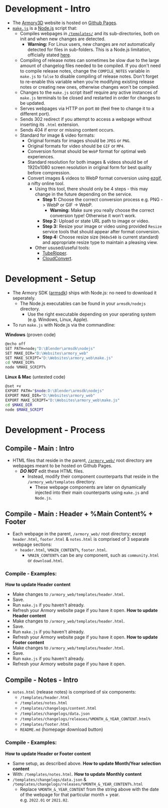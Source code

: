 # Development - Intro
* The [Armory3D](https://armory3d.org) website is hosted on [Github Pages](https://pages.github.com).
* [`make.js`](https://github.com/armory3d/armory_web/blob/main/make.js) is a [Node.js](https://nodejs.org/) script that:
  * Compiles webpages in [`/templates/`](https://github.com/armory3d/armory_web/tree/main/templates) and its sub-directories, both on init and when new changes are detected.
    * **Warning:** For Linux users, new changes are _not_ automatically detected for files in sub-folders. This is a Node.js limitation, officially stated [here](https://nodejs.org/docs/latest/api/fs.html#fs_caveats).
  * Compiling of release notes can sometimes be slow due to the large amount of changelog files needed to be compiled. If you don't need to compile release notes, change the `COMPILE_NOTES` variable in `make.js` to `false` to disable compiling of release notes. Don't forget to re-enable this variable when you're modifying existing release notes or creating new ones, otherwise changes won't be compiled.
  * Changes to the `make.js` script itself require any active instances of `make.js` terminals to be closed and restarted in order for changes to be updated.
  * Serves webpages via HTTP on port `80` (feel free to change it to a different port).
  * Sends 302 redirect if you attempt to access a webpage without inserting its `.html` extension.
  * Sends 404 if error or missing content occurs.
  * Standard for image & video formats:
    * Original formats for images should be `JPEG` or `PNG`.
    * Original formats for video should be `GIF` or `MP4`.
    * Conversion format should be `WebP` format for optimal web experiences.
    * Standard resolution for both images & videos should be of 1920x1080 screen resolution in original form for best quality before compression.
    * Convert images & videos to WebP format conversion using [ezgif](https://ezgif.com), a nifty online tool.
      * Using this tool, there should only be 4 steps - this may change in the future depending on the service.
        * **Step 1:** Choose the correct conversion process e.g. PNG -> WebP or GIF -> WebP.
          * **Warning:** Make sure you really choose the correct conversion type! Otherwise it won't work.
        * **Step 2:** Upload or state URL path to image or video.
        * **Step 3:** Resize your image or video using provided `Resize` service tools that should appear after format conversion.
        * **Step 4:** Choose resize size (`960x540` is current standard) and appropriate resize type to maintain a pleasing view.
      * Other usused/useful tools:
        * [TubeRipper](https://tuberipper.com).
        * [CloudConvert](https://cloudconvert.com/).
# Development - Setup
* The Armory SDK ([armsdk](https://github.com/armory3d/armsdk)) ships with Node.js: no need to download it seperately.<br />
  * The Node.js executables can be found in your `armsdk/nodejs` directory.<br />
    * Use the right executable depending on your operating system (e.g. Windows, Linux, Apple).
* To run `make.js` with Node.js via the commandline:

**Windows** (proven code)
```bash
@echo off
SET PATH=node;"D:\Blender\armsdk\nodejs"
SET MAKE_DIR="D:\Websites\armory_web"
SET MAKE_SCRIPT="D:\Websites\armory_web\make.js"
cd %MAKE_DIR%
node %MAKE_SCRIPT%
```

**Linux & Mac** (untested code)
```bash
@set +v
EXPORT PATH="$node:D:\Blender\armsdk\nodejs"
EXPORT MAKE_DIR="D:\Websites\armory_web"
EXPORT MAKE_SCRIPT="D:\Websites\armory_web\make.js"
cd $MAKE_DIR
node $MAKE_SCRIPT
```
# Development - Process
## Compile - Main : Intro
* HTML files that reside in the parent, [`/armory_web/`](https://github.com/armory3d/armory_web) root directory are webpages meant to be hosted on Github Pages.
  * _**DO NOT**_ edit these HTML files.
    * Instead, modify their component counterparts that reside in the `/armory_web/templates` directory.
      * These webpage components are later on dynamically injected into their main counterparts using `make.js` and `Node.js`.
## Compile - Main : Header + %Main Content% + Footer
* Each webpage in the parent, `/armory_web/` root directory; except `header.html`, `footer.html` & `notes.html` is comprised of 3 separate webpage sections:
  * `header.html`, `%MAIN_CONTENT%`, `footer.html`.
    * `%MAIN_CONTENT%` can be any component, such as `community.html` or `download.html`.
### Compile - Examples:
**How to update Header content**
* Make changes to `/armory_web/templates/header.html`.
* Save.
* Run `make.js` if you haven't already.
* Refresh your Armory website page if you have it open.
**How to update Header content**
* Make changes to `/armory_web/templates/header.html`.
* Save.
* Run `make.js` if you haven't already.
* Refresh your Armory website page if you have it open.
**How to update Footer content**
* Make changes to `/armory_web/templates/header.html`.
* Save.
* Run `make.js` if you haven't already.
* Refresh your Armory website page if you have it open.
## Compile - Notes - Intro
* `notes.html` (release notes) is comprised of six components:
  * `/templates/header.html`
  * `/templates/notes.html`
  * `/templates/changelogs/content.html`
  * `/templates/changelogs/data.json`
  * `/templates/changelogs/releases/%MONTH_&_YEAR_CONTENT.html%`
  * `/templates/footer.html`
  * `README.md` (homepage download button)
### Compile - Examples:
**How to update Header or Footer content**
* Same setup, as described above.
**How to update Month/Year selection content**
* With: `/templates/notes.html`.
**How to update Monthly content**
* `/templates/changelogs/data.json` & `/templates/changelogs/releases/%MONTH_&_YEAR_CONTENT%.html`
  * Replace `%MONTH_&_YEAR_CONTENT` from the string above with the date of the webpage for that particular month + year.<br />
  e.g. `2022.01` or `2021.02`.